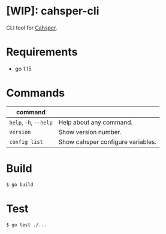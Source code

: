 # [WIP]: cahsper-cli

CLI tool for [Cahsper](https://github.com/YoshinoriN/cahsper).

# Requirements

* go 1.15

# Commands

|command||
|---|---|
|`help`, `-h`, `--help`|Help about any command.|
|`version`|Show version number.|
|`config list`|Show cahsper configure variables.|

# Build

```sh
$ go build
```

# Test

```sh
$ go test ./...
```
